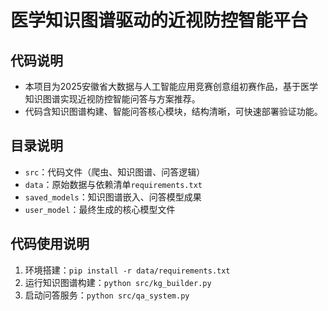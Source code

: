 # 医学知识图谱驱动的近视防控智能平台

## 代码说明
- 本项目为2025安徽省大数据与人工智能应用竞赛创意组初赛作品，基于医学知识图谱实现近视防控智能问答与方案推荐。
- 代码含知识图谱构建、智能问答核心模块，结构清晰，可快速部署验证功能。

## 目录说明
- `src`：代码文件（爬虫、知识图谱、问答逻辑）
- `data`：原始数据与依赖清单`requirements.txt`
- `saved_models`：知识图谱嵌入、问答模型成果
- `user_model`：最终生成的核心模型文件

## 代码使用说明
1. 环境搭建：`pip install -r data/requirements.txt`
2. 运行知识图谱构建：`python src/kg_builder.py`
3. 启动问答服务：`python src/qa_system.py`
